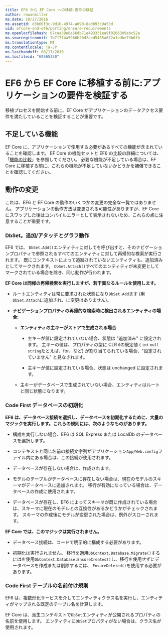 ```yaml
---
title: EF6 から EF Core への移植-要件の検証
author: rowanmiller
ms.date: 10/27/2016
ms.assetid: d3b66f3c-9d10-4974-a090-8ad093c9a53d
uid: efcore-and-ef6/porting/ensure-requirements
ms.openlocfilehash: 07caa39e8a56db71e493331ea9f0286309abc52a
ms.sourcegitcommit: 7b7f774a5966b20d2aed5435a672a1edbe73b6fb
ms.translationtype: MT
ms.contentlocale: ja-JP
ms.lasthandoff: 08/17/2019
ms.locfileid: "69565350"
---
```

# <a name="before-porting-from-ef6-to-ef-core-validate-your-applications-requirements"></a>EF6 から EF Core に移植する前に:アプリケーションの要件を検証する

移植プロセスを開始する前に、EF Core がアプリケーションのデータアクセス要件を満たしていることを検証することが重要です。

## <a name="missing-features"></a>不足している機能

EF Core に、アプリケーションで使用する必要があるすべての機能が含まれていることを確認します。 EF Core の機能セットと EF6 の比較の詳細については、「[機能の比較](../features.md)」を参照してください。 必要な機能が不足している場合は、EF Core に移植する前に、これらの機能が不足していないかどうかを補償できることを確認してください。

## <a name="behavior-changes"></a>動作の変更

これは、EF6 と EF Core の動作のいくつかの変更の完全な一覧ではありません。 アプリケーションの動作方法は変更される可能性がありますが、EF Core にスワップした後はコンパイルエラーとして表示されないため、これらの点に注意することが重要です。

### <a name="dbsetaddattach-and-graph-behavior"></a>DbSet。追加/アタッチとグラフ動作

EF6 では、 `DbSet.Add()`エンティティに対してを呼び出すと、そのナビゲーションプロパティで参照されるすべてのエンティティに対して再帰的な検索が実行されます。 既にコンテキストによって追跡されていないエンティティも、追加済みとしてマークされます。 `DbSet.Attach()`すべてのエンティティが未変更としてマークされている場合を除き、同じ動作が行われます。

**EF Core は同様の再帰検索を実行しますが、若干異なるルールを使用します。**

*  ルートエンティティは常に要求された状態になり`DbSet.Add`ます (用`DbSet.Attach`に追加され、に変更はありません)。

*  **ナビゲーションプロパティの再帰的な検索時に検出されるエンティティの場合:**

    *  **エンティティの主キーがストアで生成される場合**

        * 主キーが値に設定されていない場合、状態は "追加済み" に設定されます。 主キーの値は、プロパティの型に CLR `0`の既定値 ( `int` `null` `string`たとえば、for、など) が割り当てられている場合、"設定されていません" と見なされます。

        * 主キーが値に設定されている場合、状態は unchanged に設定されます。

    *  主キーがデータベースで生成されていない場合、エンティティはルートと同じ状態になります。

### <a name="code-first-database-initialization"></a>Code First データベースの初期化

**EF6 は、データベース接続を選択し、データベースを初期化するために、大量のマジックを実行します。これらの規則には、次のようなものがあります。**

* 構成を実行しない場合、EF6 は SQL Express または LocalDb のデータベースを選択します。

* コンテキストと同じ名前の接続文字列がアプリケーション`App/Web.config`ファイル内にある場合は、この接続が使用されます。

* データベースが存在しない場合は、作成されます。

* モデルのテーブルがデータベースに存在しない場合は、現在のモデルのスキーマがデータベースに追加されます。 移行が有効になっている場合は、データベースの作成に使用されます。

* データベースが存在し、EF6 によってスキーマが既に作成されている場合は、スキーマに現在のモデルとの互換性があるかどうかがチェックされます。 スキーマの作成後にモデルが変更された場合は、例外がスローされます。

**EF Core では、このマジックは実行されません。**

* データベース接続は、コードで明示的に構成する必要があります。

* 初期化は実行されません。 移行を適用`DbContext.Database.Migrate()`するにはを使用`DbContext.Database.EnsureCreated()`し、移行を使用せずにデータベースを作成または削除するには、 `EnsureDeleted()`を使用する必要があります。

### <a name="code-first-table-naming-convention"></a>Code First テーブルの名前付け規則

EF6 は、複数形化サービスを介してエンティティクラス名を実行し、エンティティがマップされる既定のテーブル名を計算します。

EF Core は、派生コンテキストで`DbSet`エンティティが公開されるプロパティの名前を使用します。 エンティティに`DbSet`プロパティがない場合は、クラス名が使用されます。
